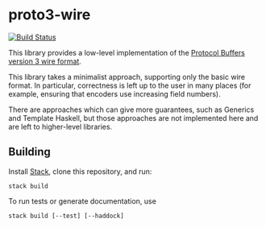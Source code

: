 # proto3-wire  

[![Build Status](https://travis-ci.org/awakenetworks/proto3-wire.svg?branch=master)](https://travis-ci.org/awakenetworks/proto3-wire)

This library provides a low-level implementation of the [Protocol Buffers version 3 wire format](https://developers.google.com/protocol-buffers/docs/encoding).

This library takes a minimalist approach, supporting only the basic wire format.
In particular, correctness is left up to the user in many places (for example,
ensuring that encoders use increasing field numbers).

There are approaches which can give more guarantees, such as Generics and Template
Haskell, but those approaches are not implemented here and are left to
higher-level libraries.

## Building

Install [Stack](http://docs.haskellstack.org/en/stable/README/), clone this repository, and run:

```text
stack build
```

To run tests or generate documentation, use

```text
stack build [--test] [--haddock]
```
